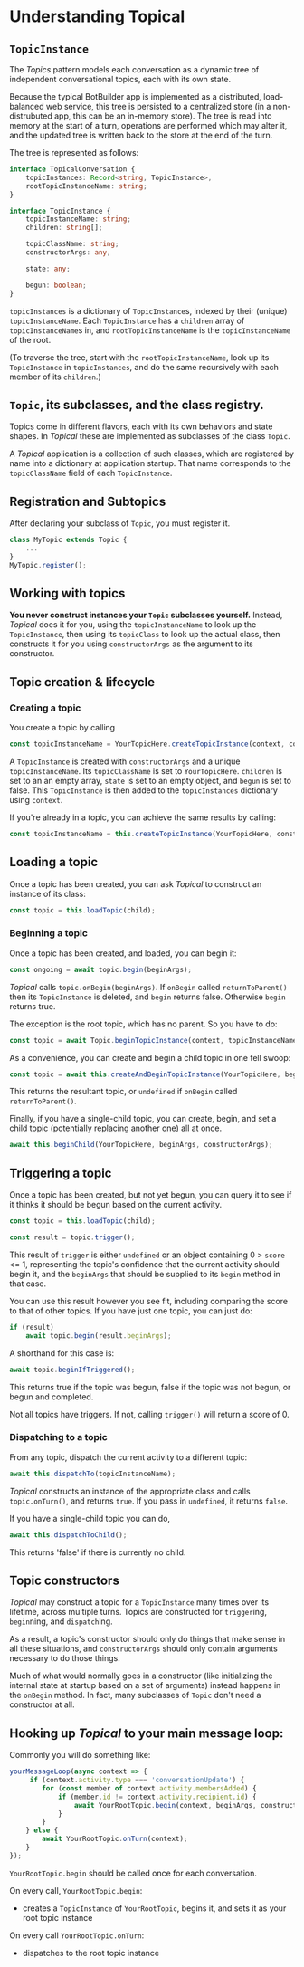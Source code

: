 
# Understanding Topical

## `TopicInstance`

The *Topics* pattern models each conversation as a dynamic tree of independent conversational topics, each with its own state.

Because the typical BotBuilder app is implemented as a distributed, load-balanced web service, this tree is persisted to a centralized store (in a non-distrubuted app, this can be an in-memory store). The tree is read into memory at the start of a turn, operations are performed which may alter it, and the updated tree is written back to the store at the end of the turn.

The tree is represented as follows:

```ts
interface TopicalConversation {
    topicInstances: Record<string, TopicInstance>,
    rootTopicInstanceName: string;
}

interface TopicInstance {
    topicInstanceName: string;
    children: string[];

    topicClassName: string;
    constructorArgs: any,

    state: any;

    begun: boolean;
}
```

`topicInstances` is a dictionary of `TopicInstance`s, indexed by their (unique) `topicInstanceName`. Each `TopicInstance` has a `children` array of `topicInstanceName`s in, and `rootTopicInstanceName` is the `topicInstanceName` of the root.

(To traverse the tree, start with the `rootTopicInstanceName`, look up its `TopicInstance` in `topicInstances`, and do the same recursively with each member of its `children`.)

## `Topic`, its subclasses, and the class registry.

Topics come in different flavors, each with its own behaviors and state shapes. In *Topical* these are implemented as subclasses of the class `Topic`.

A *Topical* application is a collection of such classes, which are registered by name into a dictionary at application startup. That name corresponds to the `topicClassName` field of each `TopicInstance`.

## Registration and Subtopics

After declaring your subclass of `Topic`, you must register it.

```ts
class MyTopic extends Topic {
    ...
}
MyTopic.register();
```

## Working with topics

**You never construct instances your `Topic` subclasses yourself.** Instead, *Topical* does it for you, using the `topicInstanceName` to look up the `TopicInstance`, then using its `topicClass` to look up the actual class, then constructs it for you using `constructorArgs` as the argument to its constructor.

## Topic creation & lifecycle

### Creating a topic

You create a topic by calling

```ts
const topicInstanceName = YourTopicHere.createTopicInstance(context, constructorArgs);
```

A `TopicInstance` is created with `constructorArgs` and a unique `topicInstanceName`. Its `topicClassName` is set to `YourTopicHere`. `children` is set to an an empty array, `state` is set to an empty object, and `begun` is set to false. This `TopicInstance` is then added to the `topicInstances` dictionary using `context`. 

If you're already in a topic, you can achieve the same results by calling:

```ts
const topicInstanceName = this.createTopicInstance(YourTopicHere, constructorArgs);
```

## Loading a topic

Once a topic has been created, you can ask *Topical* to construct an instance of its class:

```ts
const topic = this.loadTopic(child);
```

### Beginning a topic

Once a topic has been created, and loaded, you can begin it:

```ts
const ongoing = await topic.begin(beginArgs);
```

*Topical* calls `topic.onBegin(beginArgs)`. If `onBegin` called `returnToParent()` then its `TopicInstance` is deleted, and `begin` returns false. Otherwise `begin` returns true.

The exception is the root topic, which has no parent. So you have to do:

```ts
const topic = await Topic.beginTopicInstance(context, topicInstanceName, beginArgs);
```

As a convenience, you can create and begin a child topic in one fell swoop:

```ts
const topic = await this.createAndBeginTopicInstance(YourTopicHere, beginArgs, constructorArgs);
```

This returns the resultant topic, or `undefined` if `onBegin` called `returnToParent()`.

Finally, if you have a single-child topic, you can create, begin, and set a child topic (potentially replacing another one) all at once.

```ts
await this.beginChild(YourTopicHere, beginArgs, constructorArgs);
```

## Triggering a topic

Once a topic has been created, but not yet begun, you can query it to see if it thinks it should be begun based on the current activity.

```ts
const topic = this.loadTopic(child);

const result = topic.trigger();
```

This result of `trigger` is either `undefined` or an object containing 0 > `score` <= 1, representing the topic's confidence that the current activity should begin it, and the `beginArgs` that should be supplied to its `begin` method in that case.

You can use this result however you see fit, including comparing the score to that of other topics. If you have just one topic, you can just do:

```ts
if (result)
    await topic.begin(result.beginArgs);
```

A shorthand for this case is:

```ts
await topic.beginIfTriggered();
```

This returns true if the topic was begun, false if the topic was not begun, or begun and completed.

Not all topics have triggers. If not, calling `trigger()` will return a score of 0.

### Dispatching to a topic

From any topic, dispatch the current activity to a different topic:

```ts
await this.dispatchTo(topicInstanceName);
```

*Topical* constructs an instance of the appropriate class and calls `topic.onTurn()`, and returns `true`. If you pass in `undefined`, it returns `false`.

If you have a single-child topic you can do,

```ts
await this.dispatchToChild();
```

This returns 'false' if there is currently no child.

## Topic constructors

*Topical* may construct a topic for a `TopicInstance` many times over its lifetime, across multiple turns. Topics are constructed for `trigger`ing, `begin`ning, and `dispatch`ing. 

As a result, a topic's constructor should only do things that make sense in all these situations, and `constructorArgs` should only contain arguments necessary to do those things.

Much of what would normally goes in a constructor (like initializing the internal state at startup based on a set of arguments) instead happens in the `onBegin` method. In fact, many subclasses of `Topic` don't need a constructor at all.

## Hooking up *Topical* to your main message loop:

Commonly you will do something like:

```ts
yourMessageLoop(async context => {
     if (context.activity.type === 'conversationUpdate') {
        for (const member of context.activity.membersAdded) {
            if (member.id != context.activity.recipient.id) {
                await YourRootTopic.begin(context, beginArgs, constructorArgs);
            }
        }
    } else {
        await YourRootTopic.onTurn(context);
    }
});
```

`YourRootTopic.begin` should be called once for each conversation.

On every call, `YourRootTopic.begin`:
* creates a `TopicInstance` of `YourRootTopic`, begins it, and sets it as your root topic instance

On every call `YourRootTopic.onTurn`:
* dispatches to the root topic instance

